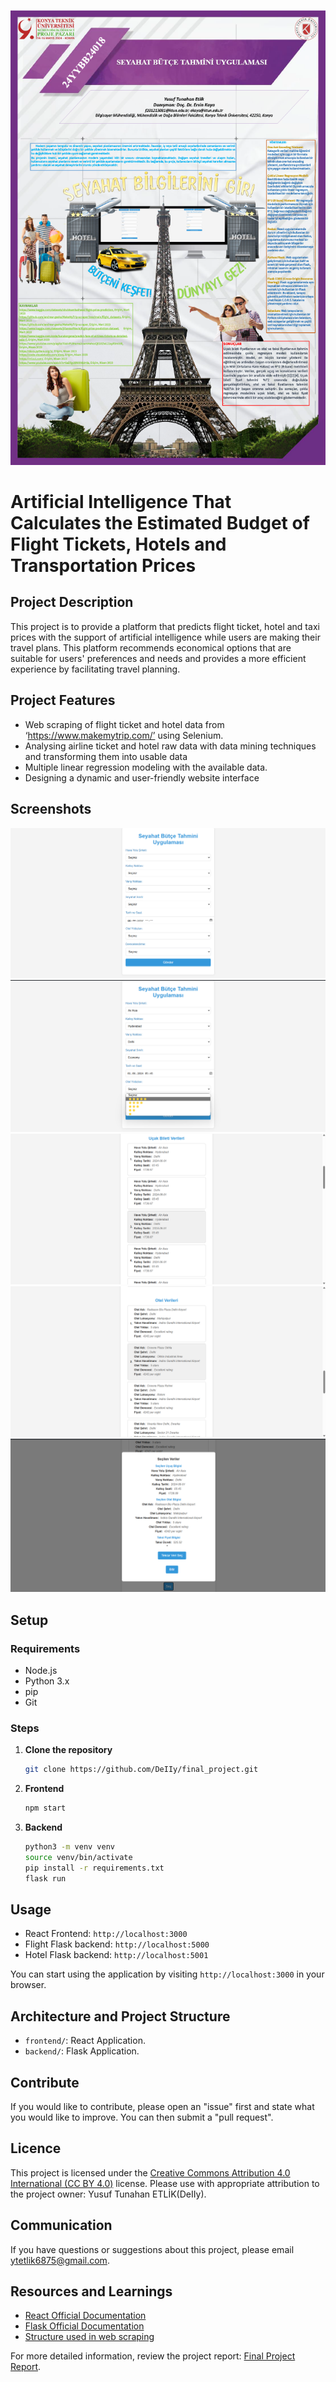 ![MasterHead](https://github.com/DeIIy/final_project/blob/main/README_Folder/24YYBB24018_Poster.png)

# Artificial Intelligence That Calculates the Estimated Budget of Flight Tickets, Hotels and Transportation Prices

## Project Description

This project is to provide a platform that predicts flight ticket, hotel and taxi prices with the support of artificial intelligence while users are making their travel plans. This platform recommends economical options that are suitable for users' preferences and needs and provides a more efficient experience by facilitating travel planning.

## Project Features

- Web scraping of flight ticket and hotel data from ‘https://www.makemytrip.com/’ using Selenium.
- Analysing airline ticket and hotel raw data with data mining techniques and transforming them into usable data
- Multiple linear regression modeling with the available data.
- Designing a dynamic and user-friendly website interface

## Screenshots

![Screenshots_1](https://github.com/DeIIy/final_project/blob/main/README_Folder/Empty_Interface.png)
![Screenshots_2](https://github.com/DeIIy/final_project/blob/main/README_Folder/Full_Interface.png)
![Screenshots_3](https://github.com/DeIIy/final_project/blob/main/README_Folder/Flight_Datas.png)
![Screenshots_4](https://github.com/DeIIy/final_project/blob/main/README_Folder/Hotel_Datas.png)
![Screenshots_5](https://github.com/DeIIy/final_project/blob/main/README_Folder/Selected_Data.png)

## Setup

### Requirements

- Node.js
- Python 3.x
- pip
- Git

### Steps

1. **Clone the repository**
    ```bash
    git clone https://github.com/DeIIy/final_project.git
    ```

2. **Frontend**
    ```bash
    npm start
    ```

3. **Backend**
    ```bash
    python3 -m venv venv
    source venv/bin/activate
    pip install -r requirements.txt
    flask run
    ```

## Usage
- React Frontend: `http://localhost:3000`
- Flight Flask backend: `http://localhost:5000`
- Hotel Flask backend: `http://localhost:5001`

You can start using the application by visiting `http://localhost:3000` in your browser.

## Architecture and Project Structure

- `frontend/`: React Application.
- `backend/`: Flask Application.

## Contribute

If you would like to contribute, please open an "issue" first and state what you would like to improve. You can then submit a "pull request".


## Licence
This project is licensed under the [Creative Commons Attribution 4.0 International (CC BY 4.0)](https://creativecommons.org/licenses/by/4.0/) license. Please use with appropriate attribution to the project owner: Yusuf Tunahan ETLİK(DeIIy).

## Communication
If you have questions or suggestions about this project, please email [ytetlik6875@gmail.com](mailto:ytetlik6875@gmail.com).

## Resources and Learnings
- [React Official Documentation](https://reactjs.org/docs/getting-started.html)
- [Flask Official Documentation](https://flask.palletsprojects.com/)
- [Structure used in web scraping](https://github.com/andrew-geeks/MakeMyTrip-scraper)

For more detailed information, review the project report: [Final Project Report](https://github.com/DeIIy/final_project/blob/main/README_Folder/Bitirme_Projesi_Raporu.pdf).
